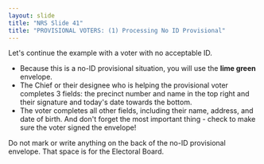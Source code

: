 ```yaml
---
layout: slide
title: "NRS Slide 41"
title: "PROVISIONAL VOTERS: (1) Processing No ID Provisional"
---
```


Let's continue the example with a voter with no acceptable ID.

- Because this is a no-ID provisional situation, you will use the **lime green** envelope.
- The Chief or their designee who is helping the provisional voter completes 3 fields: the precinct number and name in the top right and their signature and today's date towards the bottom.
- The voter completes all other fields, including their name, address, and date of birth. And don't forget the most important thing - check to make sure the voter signed the envelope!

Do not mark or write anything on the back of the no-ID provisional envelope. That space is for the Electoral Board.
